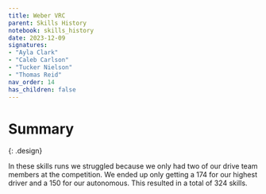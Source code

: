 ```yaml
---
title: Weber VRC
parent: Skills History
notebook: skills_history
date: 2023-12-09
signatures:
- "Ayla Clark"
- "Caleb Carlson"
- "Tucker Nielson"
- "Thomas Reid"
nav_order: 14
has_children: false
---
```


# Summary
{: .design}

In these skills runs we struggled because we only had two of our drive team members at the competition. We ended up only getting a 174 for our highest driver and a 150 for our autonomous. This resulted in a total of 324 skills.


<canvas id="SkillsHistory" to_date="2023-01-09"></canvas>

